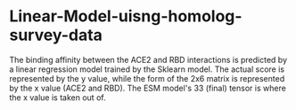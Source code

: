 # Linear-Model-uisng-homolog-survey-data
The binding affinity between the ACE2 and RBD interactions is predicted by a linear regression model trained by the Sklearn model. The actual score is represented by the y value, while the form of the 2x6 matrix is represented by the x value (ACE2 and RBD). The ESM model's 33 (final) tensor is where the x value is taken out of.
